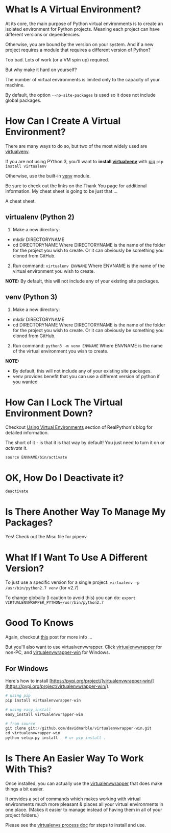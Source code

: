 # What Is A Virtual Environment?

At its core, the main purpose of Python virtual environments is to create an isolated environment for Python projects. Meaning each project can have different versions or dependencies.

Otherwise, you are bound by the version on your system. And if a new project requires a module that requires a different version of Python?

Too bad. Lots of work (or a VM spin up) required.

But why make it hard on yourself?

The number of virtual environments is limited only to the capacity of your machine.

By default, the option `--no-site-packages` is used so it does not include global packages.

# How Can I Create A Virtual Environment?

There are many ways to do so, but two of the most widely used are [virtualvenv](https://virtualenv.readthedocs.io/en/latest/).

If you are not using PYthon 3, you'll want to **install [virtualvenv](https://virtualenv.readthedocs.io/en/latest/)** with [pip](https://pip.pypa.io/en/stable/quickstart/)
`pip install virtualenv`

Otherwise, use the built-in [venv](https://docs.python.org/3/library/venv.html) module.

Be sure to check out the links on the Thank You page for additional information. My cheat sheet is going to be just that ...

A cheat sheet.

## virtualenv (Python 2)

1. Make a new directory:
- mkdir DIRECTORYNAME
- cd DIRECTORYNAME
Where DIRECTORYNAME is the name of the folder for the project you wish to create. Or it can obviously be something you cloned from GitHub.

2. Run command: `virtualenv ENVNAME`
Where ENVNAME is the name of the virtual environment you wish to create.

**NOTE:**  By default, this will not include any of your existing site packages.

## venv (Python 3)

1. Make a new directory:
- mkdir DIRECTORYNAME
- cd DIRECTORYNAME
Where DIRECTORYNAME is the name of the folder for the project you wish to create. Or it can obviously be something you cloned from GitHub.

2. Run command: `python3 -m venv ENVNAME`
Where ENVNAME is the name of the virtual environment you wish to create.

**NOTE:**
- By default, this will not include any of your existing site packages.
- venv provides benefit that you can use a different version of python if you wanted

# How Can I Lock The Virtual Environment Down?

Checkout [Using Virtual Environments](https://realpython.com/python-virtual-environments-a-primer/) section of RealPython's blog for detailed information.

The short of it - is that it is that way by default! You just need to turn it on or _activate_ it.

```
source ENVNAME/bin/activate
```

# OK, How Do I Deactivate it?

`deactivate`

# Is There Another Way To Manage My Packages?

Yes! Check out the Misc file for pipenv.

# What If I Want To Use A Different Version?

To just use a specific version for a single project:  `virtualenv -p /usr/bin/python2.7 venv` (for v2.7)

To change globally (I caution to avoid this) you can do:  `export VIRTUALENVWRAPPER_PYTHON=/usr/bin/python2.7`

# Good To Knows

Again, checkout [this](https://realpython.com/python-virtual-environments-a-primer/) post for more info ...

But you'll also want to use virtualvenvwrapper. Click [virtualenvwrapper](https://virtualenvwrapper.readthedocs.org/en/latest/) for non-PC, and [virtualenvwrapper-win](https://pypi.python.org/pypi/virtualenvwrapper-win) for Windows.

## For Windows

Here's how to install [https://pypi.org/project/]virtualenvwrapper-win/](https://pypi.org/project/virtualenvwrapper-win/).

```python
# using pip
pip install virtualenvwrapper-win

# using easy_install
easy_install virtualenvwrapper-win

# from source
git clone git://github.com/davidmarble/virtualenvwrapper-win.git
cd virtualenvwrapper-win
python setup.py install   # or pip install .
```

# Is There An Easier Way To Work With This?

Once installed, you can actually use the [virtualenvwrapper](https://docs.python-guide.org/dev/virtualenvs/#virtualenvwrapper) that does make things a bit easier.

It provides a set of commands which makes working with virtual environments much more pleasant & places all your virtual environments in one place. (Makes it easier to manage instead of having them in all of your project folders.)

Please see the [virtualenvs process doc](https://github.com/ProsperousHeart/cheatsheets/blob/master/Processes/virtualenvs.md) for steps to install and use.
